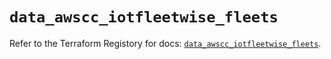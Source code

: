 # `data_awscc_iotfleetwise_fleets`

Refer to the Terraform Registory for docs: [`data_awscc_iotfleetwise_fleets`](https://registry.terraform.io/providers/hashicorp/awscc/0.70.0/docs/data-sources/iotfleetwise_fleets).
